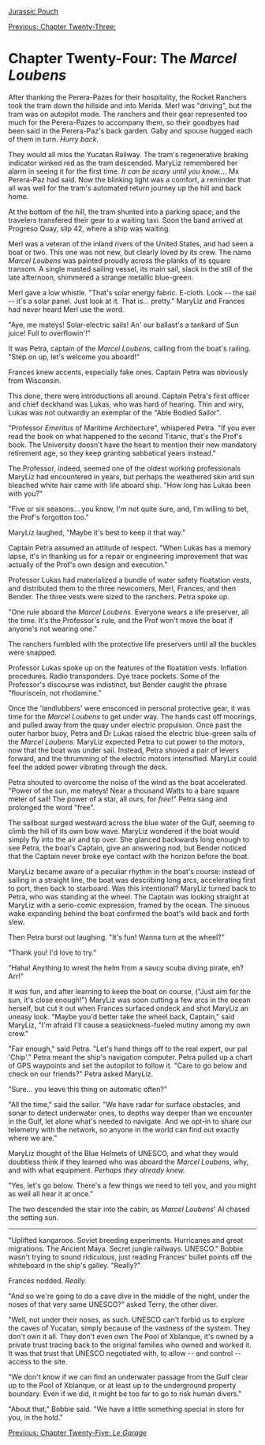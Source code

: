 [Jurassic Pouch](README.md)

[Previous: Chapter Twenty-Three: ](ch23.md) 

# Chapter Twenty-Four: The *Marcel Loubens*

After thanking the Perera-Pazes for their hospitality, the Rocket Ranchers took the tram down the hillside and into Merida. Merl was "driving", but the tram was on autopilot mode. The ranchers and their gear represented too much for the Perera-Pazes to accompany them, so their goodbyes had been said in the Perera-Paz's back garden. Gaby and spouse hugged each of them in turn. *Hurry back.*

They would all miss the Yucatan Railway. The tram's regenerative braking indicator winked red as the tram descended. MaryLiz remembered her alarm in seeing it for the first time. *It can be scary until you know....* Mx Perera-Paz had said. Now the blinking light was a comfort, a reminder that all was well for the tram's automated return journey up the hill and back home.

At the bottom of the hill, the tram shunted into a parking space, and the travelers transfered their gear to a waiting taxi. Soon the band arrived at Progreso Quay, slip 42, where a ship was waiting. 

Merl was a veteran of the inland rivers of the United States, and had seen a boat or two. This one was not new, but clearly loved by its crew. The name *Marcel Loubens* was painted proudly across the planks of its square transom. A single masted sailing vessel, its main sail, slack in the still of the late afternoon, shimmered a strange metallic blue-green. 

Merl gave a low whistle. "That's solar energy fabric. E-cloth. Look -- the sail -- it's a solar panel. Just look at it. That is... pretty." MaryLiz and Frances had never heard Merl use the word.

"Aye, me mateys! Solar-electric sails! An' our ballast's a tankard of Sun juice! Full to overflowin'!" 

It was Petra, captain of the *Marcel Loubens*, calling from the boat's railing. "Step on up, let's welcome you aboard!" 

Frances knew accents, especially fake ones. Captain Petra was obviously from Wisconsin.

This done, there were introductions all around. Captain Petra's first officer and chief deckhand was Lukas, who was hard of hearing. Thin and wiry, Lukas was not outwardly an exemplar of the "Able Bodied Sailor". 

"Professor *Emeritus* of Maritime Architecture", whispered Petra. "If you ever read the book on what happened to the second Titanic, that's the Prof's book. The University doesn't have the heart to mention their new mandatory retirement age, so they keep granting sabbatical years instead."

The Professor, indeed, seemed one of the oldest working professionals MaryLiz had encountered in years, but perhaps the weathered skin and sun bleached white hair came with life aboard ship. "How long has Lukas been with you?"

"Five or six seasons... you know, I'm not quite sure, and, I'm willing to bet, the Prof's forgotton too."

MaryLiz laughed, "Maybe it's best to keep it that way."

Captain Petra assumed an attitude of respect. "When Lukas has a memory lapse, it's in thanking us for a repair or engineering improvement that was actually of the Prof's own design and execution."

Professor Lukas had materialized a bundle of water safety floatation vests, and distributed them to the three newcomers, Merl, Frances, and then Bender. The three vests were sized to the ranchers. Petra spoke up.

"One rule aboard the *Marcel Loubens*. Everyone wears a life preserver, all the time. It's the Professor's rule, and the Prof won't move the boat if anyone's not wearing one."

The ranchers fumbled with the protective life preservers until all the buckles were snapped. 

Professor Lukas spoke up on the features of the floatation vests. Inflation procedures. Radio transponders. Dye trace pockets. Some of the Professor's discourse was indistinct, but Bender caught the phrase "flouriscein, not rhodamine."

Once the 'landlubbers' were ensconced in personal protective gear, it was time for the *Marcel Loubens* to get under way. The hands cast off moorings, and pulled away from the quay under electric propulsion. Once past the outer harbor buoy, Petra and Dr Lukas raised the electric blue-green sails of the *Marcel Loubens*. MaryLiz expected Petra to cut power to the motors, now that the boat was under sail. Instead, Petra shoved a pair of levers forward, and the thrumming of the electric motors intensified. MaryLiz could feel the added power vibrating through the deck.

Petra shouted to overcome the noise of the wind as the boat accelerated. "Power of the sun, me mateys! Near a thousand Watts to a bare square meter of sail! The power of a star, all ours, for *free*!" Petra sang and prolonged the word "free". 

The sailboat surged westward across the blue water of the Gulf, seeming to climb the hill of its own bow wave. MaryLiz wondered if the boat would simply fly into the air and tip over. She glanced backwards long enough to see Petra, the boat's Captain, give an answering nod, but Bender noticed that the Captain never broke eye contact with the horizon before the boat.

MaryLiz became aware of a peculiar rhythm in the boat's course: instead of sailing in a straight line, the boat was describing long arcs, accelerating first to port, then back to starboard. Was this intentional? MaryLiz turned back to Petra, who was standing at the wheel. The Captain was looking straight at MaryLiz with a serio-comic expression, framed by the ocean. The sinuous wake expanding behind the boat confirmed the boat's wild back and forth slew.

Then Petra burst out laughing. "It's fun! Wanna turn at the wheel?"

"Thank you! I'd love to try."

"Haha! Anything to wrest the helm from a saucy scuba diving pirate, eh? Arr!"

It *was* fun, and after learning to keep the boat on course, ("Just aim for the sun, it's close enough!") MaryLiz was soon cutting a few arcs in the ocean herself, but cut it out when Frances surfaced ondeck and shot MaryLiz an uneasy look. "Maybe you'd better take the wheel back, Captain," said MaryLiz, "I'm afraid I'll cause a seasickness-fueled mutiny among my own crew."

"Fair enough," said Petra. "Let's hand things off to the real expert, our pal 'Chip'." Petra meant the ship's navigation computer. Petra pulled up a chart of GPS waypoints and set the autopilot to follow it. "Care to go below and check on our friends?" Petra asked MaryLiz.

"Sure... you leave this thing on automatic often?"

"All the time," said the sailor. "We have radar for surface obstacles, and sonar to detect underwater ones, to depths way deeper than we encounter in the Gulf, let alone what's needed to navigate. And we opt-in to share our telemetry with the network, so anyone in the world can find out exactly where we are."

MaryLiz thought of the Blue Helmets of UNESCO, and what they would doubtless think if they learned who was aboard the *Marcel Loubens*, why, and with what equipment. *Perhaps they already knew.*

"Yes, let's go below. There's a few things we need to tell you, and you might as well all hear it at once."

The two descended the stair into the cabin, as *Marcel Loubens*' AI chased the setting sun.

* * * 

"Uplifted kangaroos. Soviet breeding experiments. Hurricanes and great migrations. The Ancient Maya. Secret jungle railways. UNESCO." Bobbie wasn't trying to sound ridiculous, just reading Frances' bullet points off the whiteboard in the ship's galley. "Really?"

Frances nodded. *Really.*

"And so we're going to do a cave dive in the middle of the night, under the noses of that very same UNESCO?" asked Terry, the other diver.

"Well, not under their noses, as such. UNESCO can't forbid us to explore the caves of Yucatan, simply because of the vastness of the system. They don't own it all. They don't even own The Pool of Xblanque, it's owned by a private trust tracing back to the original families who owned and worked it. It was that trust that UNESCO negotiated with, to allow -- and control -- access to the site. 

"We don't know if we can find an underwater passage from the Gulf clear up to the Pool of Xblanque, or at least up to the underground property boundary. Even if we did, it might be too far to go to risk human divers."

"About that," Bobbie said. "We have a little something special in store for you, in the hold."

[Previous: Chapter Twenty-Five: *Le Garage*](ch25.md) 
